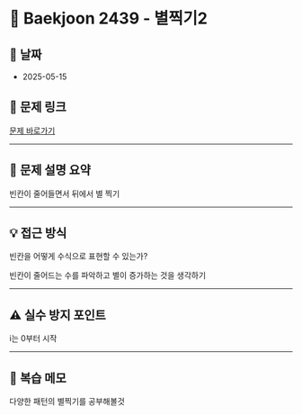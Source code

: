 # 📝 Baekjoon 2439 - 별찍기2

## 📅 날짜
- 2025-05-15

## 🔗 문제 링크
[문제 바로가기](https://www.acmicpc.net/problem/2439)

---

## 📌 문제 설명 요약

빈칸이 줄어들면서 뒤에서 별 찍기

---

## 💡 접근 방식

빈칸을 어떻게 수식으로 표현할 수 있는가?

빈칸이 줄어드는 수를 파악하고 별이 증가하는 것을 생각하기 

---

## ⚠️ 실수 방지 포인트

i는 0부터 시작

---

## 🧠 복습 메모

다양한 패턴의 별찍기를 공부해볼것